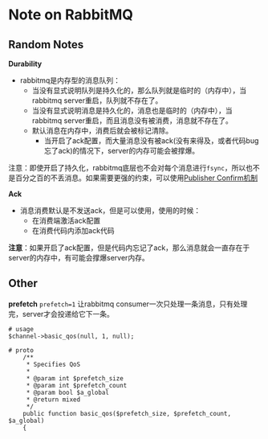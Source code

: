 # Note on RabbitMQ

## Random Notes
**Durability**
- rabbitmq是内存型的消息队列：
	- 当没有显式说明队列是持久化的，那么队列就是临时的（内存中），当rabbitmq server重启，队列就不存在了。
	- 当没有显式说明消息是持久化的，消息也是临时的（内存中），当rabbitmq server重启，而且消息没有被消费，消息就不存在了。
	- 默认消息在内存中，消费后就会被标记清除。
		- 当开启了ack配置，而大量消息没有被ack(没有来得及，或者代码bug忘了ack)的情况下，server的内存可能会被撑爆。

注意：即使开启了持久化，rabbitmq底层也不会对每个消息进行`fsync`，所以也不是百分之百的不丢消息。如果需要更强的约束，可以使用[Publisher Confirm机制](https://www.rabbitmq.com/confirms.html)

**Ack**
- 消息消费默认是不发送ack，但是可以使用，使用的时候：
	- 在消费端激活ack配置
	- 在消费代码内添加ack代码

__注意__：如果开启了ack配置，但是代码内忘记了ack，那么消息就会一直存在于server的内存中，有可能会撑爆server内存。

## Other

**prefetch**
`prefetch=1` 让rabbitmq consumer一次只处理一条消息，只有处理完，server才会投递给它下一条。
```
# usage
$channel->basic_qos(null, 1, null);

# proto
    /**
     * Specifies QoS
     *
     * @param int $prefetch_size
     * @param int $prefetch_count
     * @param bool $a_global
     * @return mixed
     */
    public function basic_qos($prefetch_size, $prefetch_count, $a_global)
    {
```

